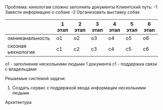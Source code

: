 Проблема: кинологам сложно заполнять документы
Клиентский путь:
-1 Завести информацию о собаке
-2 Организовать выставку собак

||1 этап|2 этап|3 этап|4 этап|5 этап|6 этап|
|---|---|---|---|---|---|---|
|омниканальность   |o1|o2|o3|o4|o5|o6|
|скозная ьехнология|c1|c2|c3|c4|c5|c6|

о1 - заполнение несколькими людьми 1 документа
с1 - поддержка связи с владельцами

Решаемые системой задачи:
1) Создать сервис с поддержкой ввода информации несколькими людьми

Архитектура
